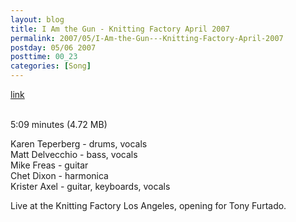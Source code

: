 ```yaml
---
layout: blog
title: I Am the Gun - Knitting Factory April 2007
permalink: 2007/05/I-Am-the-Gun---Knitting-Factory-April-2007
postday: 05/06 2007
posttime: 00_23
categories: [Song]
---
```


<a href="http://kristeraxel.com/media/vault/im_the_gun_KF_2007_APR.mp3">link</a>

<br />5:09 minutes (4.72 MB)<p>Karen Teperberg - drums, vocals<br />
Matt Delvecchio - bass, vocals<br />
Mike Freas - guitar<br />
Chet Dixon - harmonica<br />
Krister Axel - guitar, keyboards, vocals</p>
<p>Live at the Knitting Factory Los Angeles, opening for Tony Furtado.</p>
